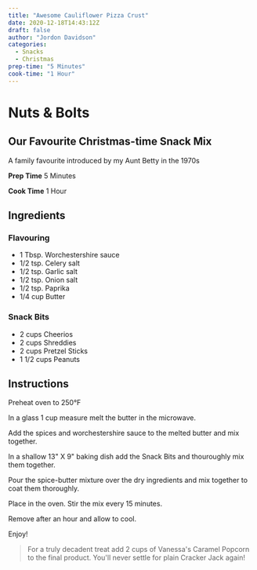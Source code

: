 ```yaml
---
title: "Awesome Cauliflower Pizza Crust"
date: 2020-12-18T14:43:12Z
draft: false
author: "Jordon Davidson"
categories:
  - Snacks
  - Christmas
prep-time: "5 Minutes"
cook-time: "1 Hour"
---
```


# Nuts & Bolts

## Our Favourite Christmas-time Snack Mix

A family favourite introduced by my Aunt Betty in the 1970s

**Prep Time** 5 Minutes

**Cook Time** 1 Hour

## Ingredients

### Flavouring

- 1 Tbsp. Worchestershire sauce
- 1/2 tsp. Celery salt
- 1/2 tsp. Garlic salt
- 1/2 tsp. Onion salt
- 1/2 tsp. Paprika
- 1/4 cup Butter

### Snack Bits

- 2 cups Cheerios
- 2 cups Shreddies
- 2 cups Pretzel Sticks
- 1 1/2 cups Peanuts

## Instructions

Preheat oven to 250°F

In a glass 1 cup measure melt the butter in the microwave.

Add the spices and worchestershire sauce to the melted butter and mix together.

In a shallow 13" X 9" baking dish add the Snack Bits and thouroughly mix them together.

Pour the spice-butter mixture over the dry ingredients and mix together to coat them thoroughly.

Place in the oven. Stir the mix every 15 minutes.

Remove after an hour and allow to cool.

Enjoy!

> For a truly decadent treat add 2 cups of Vanessa's Caramel Popcorn to the final product. You'll never settle for plain Cracker Jack again!
